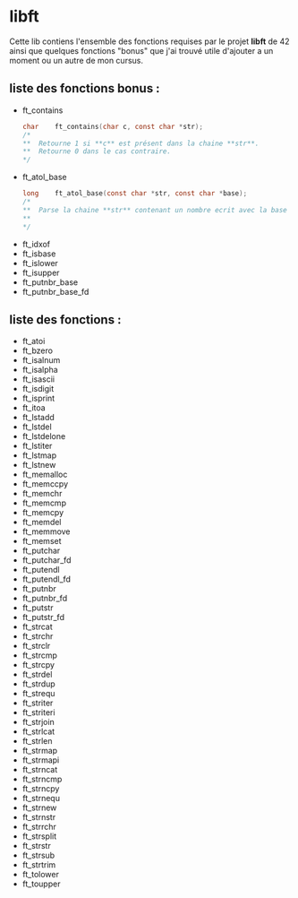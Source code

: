 # libft
Cette lib contiens l'ensemble des fonctions requises par le projet **libft** de 42 ainsi que quelques fonctions "bonus" que j'ai trouvé utile d'ajouter a un moment ou un autre de mon cursus.

## liste des fonctions bonus :
* ft_contains
	```C
	char	ft_contains(char c, const char *str);
	/*
	**	Retourne 1 si **c** est présent dans la chaine **str**.
	**	Retourne 0 dans le cas contraire.
	*/
	```
* ft_atol_base
	```C
	long	ft_atol_base(const char *str, const char *base);
	/*
	**	Parse la chaine **str** contenant un nombre ecrit avec la base **base**
	**	
	*/
	```
* ft_idxof
* ft_isbase
* ft_islower
* ft_isupper
* ft_putnbr_base
* ft_putnbr_base_fd


## liste des fonctions :
* ft_atoi
* ft_bzero
* ft_isalnum
* ft_isalpha
* ft_isascii
* ft_isdigit
* ft_isprint
* ft_itoa
* ft_lstadd
* ft_lstdel
* ft_lstdelone
* ft_lstiter
* ft_lstmap
* ft_lstnew
* ft_memalloc
* ft_memccpy
* ft_memchr
* ft_memcmp
* ft_memcpy
* ft_memdel
* ft_memmove
* ft_memset
* ft_putchar
* ft_putchar_fd
* ft_putendl
* ft_putendl_fd
* ft_putnbr
* ft_putnbr_fd
* ft_putstr
* ft_putstr_fd
* ft_strcat
* ft_strchr
* ft_strclr
* ft_strcmp
* ft_strcpy
* ft_strdel
* ft_strdup
* ft_strequ
* ft_striter
* ft_striteri
* ft_strjoin
* ft_strlcat
* ft_strlen
* ft_strmap
* ft_strmapi
* ft_strncat
* ft_strncmp
* ft_strncpy
* ft_strnequ
* ft_strnew
* ft_strnstr
* ft_strrchr
* ft_strsplit
* ft_strstr
* ft_strsub
* ft_strtrim
* ft_tolower
* ft_toupper
